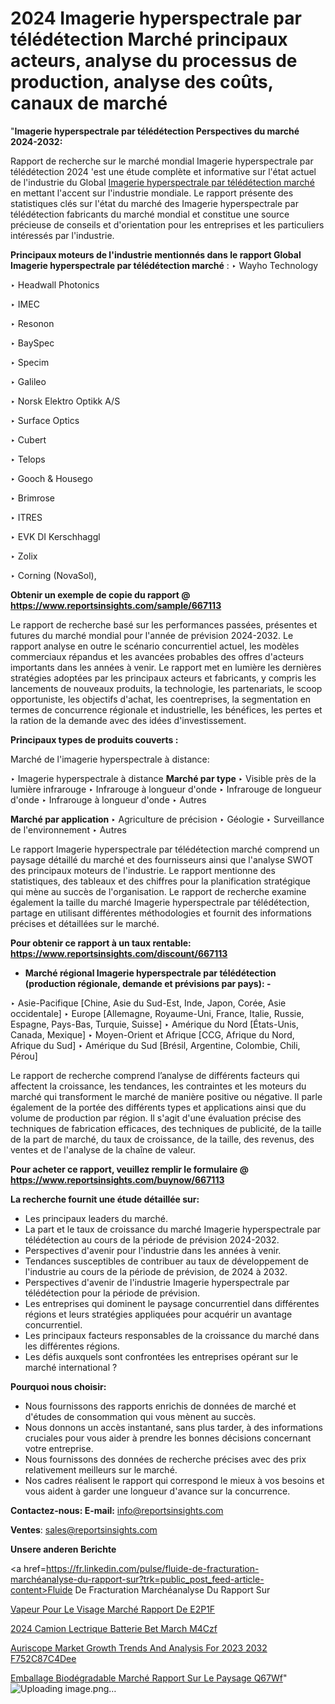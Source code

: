 # 2024 Imagerie hyperspectrale par télédétection Marché principaux acteurs, analyse du processus de production, analyse des coûts, canaux de marché

"<strong>Imagerie hyperspectrale par télédétection Perspectives du marché 2024-2032:</strong>

Rapport de recherche sur le marché mondial Imagerie hyperspectrale par télédétection 2024 'est une étude complète et informative sur l'état actuel de l'industrie du Global <a href=https://www.reportsinsights.com/sample/667113>Imagerie hyperspectrale par télédétection marché</a> en mettant l'accent sur l'industrie mondiale. Le rapport présente des statistiques clés sur l'état du marché des Imagerie hyperspectrale par télédétection fabricants du marché mondial et constitue une source précieuse de conseils et d'orientation pour les entreprises et les particuliers intéressés par l'industrie.

<strong>Principaux moteurs de l'industrie mentionnés dans le rapport Global Imagerie hyperspectrale par télédétection marché</strong> :
‣ Wayho Technology

‣ Headwall Photonics

‣ IMEC

‣ Resonon

‣ BaySpec

‣ Specim

‣ Galileo

‣ Norsk Elektro Optikk A/S

‣ Surface Optics

‣ Cubert

‣ Telops

‣ Gooch & Housego

‣ Brimrose

‣ ITRES

‣ EVK DI Kerschhaggl

‣ Zolix

‣ Corning (NovaSol),

<strong>Obtenir un exemple de copie du rapport @ <a href=https://www.reportsinsights.com/sample/667113>https://www.reportsinsights.com/sample/667113</a></strong>

Le rapport de recherche basé sur les performances passées, présentes et futures du marché mondial pour l'année de prévision 2024-2032. Le rapport analyse en outre le scénario concurrentiel actuel, les modèles commerciaux répandus et les avancées probables des offres d'acteurs importants dans les années à venir. Le rapport met en lumière les dernières stratégies adoptées par les principaux acteurs et fabricants, y compris les lancements de nouveaux produits, la technologie, les partenariats, le scoop opportuniste, les objectifs d'achat, les coentreprises, la segmentation en termes de concurrence régionale et industrielle, les bénéfices, les pertes et la ration de la demande avec des idées d'investissement.

<strong>Principaux types de produits couverts :</strong>

Marché de l'imagerie hyperspectrale à distance:

‣  Imagerie hyperspectrale à distance <strong> Marché <strong> par type </strong> </strong>
‣ Visible près de la lumière infrarouge
‣ Infrarouge à longueur d'onde
‣ Infrarouge de longueur d'onde
‣ Infrarouge à longueur d'onde
‣ Autres

<strong>Marché par application </strong>
‣ Agriculture de précision
‣ Géologie
‣ Surveillance de l'environnement
‣ Autres

Le rapport Imagerie hyperspectrale par télédétection marché comprend un paysage détaillé du marché et des fournisseurs ainsi que l'analyse SWOT des principaux moteurs de l'industrie. Le rapport mentionne des statistiques, des tableaux et des chiffres pour la planification stratégique qui mène au succès de l'organisation. Le rapport de recherche examine également la taille du marché Imagerie hyperspectrale par télédétection, partage en utilisant différentes méthodologies et fournit des informations précises et détaillées sur le marché.

<strong>Pour obtenir ce rapport à un taux rentable: <a href=https://www.reportsinsights.com/discount/667113>https://www.reportsinsights.com/discount/667113</a></strong>
<ul>
  <li><strong>Marché régional Imagerie hyperspectrale par télédétection (production régionale, demande et prévisions par pays): -</strong></li>
</ul>
‣ Asie-Pacifique [Chine, Asie du Sud-Est, Inde, Japon, Corée, Asie occidentale]
‣ Europe [Allemagne, Royaume-Uni, France, Italie, Russie, Espagne, Pays-Bas, Turquie, Suisse]
‣ Amérique du Nord [États-Unis, Canada, Mexique]
‣ Moyen-Orient et Afrique [CCG, Afrique du Nord, Afrique du Sud]
‣ Amérique du Sud [Brésil, Argentine, Colombie, Chili, Pérou]

Le rapport de recherche comprend l’analyse de différents facteurs qui affectent la croissance, les tendances, les contraintes et les moteurs du marché qui transforment le marché de manière positive ou négative. Il parle également de la portée des différents types et applications ainsi que du volume de production par région. Il s'agit d'une évaluation précise des techniques de fabrication efficaces, des techniques de publicité, de la taille de la part de marché, du taux de croissance, de la taille, des revenus, des ventes et de l'analyse de la chaîne de valeur.

<strong>Pour acheter ce rapport, veuillez remplir le formulaire @   <a href=https://www.reportsinsights.com/buynow/667113>https://www.reportsinsights.com/buynow/667113</a></strong>

<strong>La recherche fournit une étude détaillée sur:</strong>
<ul>
  <li>Les principaux leaders du marché.</li>
  <li>La part et le taux de croissance du marché Imagerie hyperspectrale par télédétection au cours de la période de prévision 2024-2032.</li>
  <li>Perspectives d'avenir pour l'industrie dans les années à venir.</li>
  <li>Tendances susceptibles de contribuer au taux de développement de l'industrie au cours de la période de prévision, de 2024 à 2032.</li>
  <li>Perspectives d'avenir de l'industrie Imagerie hyperspectrale par télédétection pour la période de prévision.</li>
  <li>Les entreprises qui dominent le paysage concurrentiel dans différentes régions et leurs stratégies appliquées pour acquérir un avantage concurrentiel.</li>
  <li>Les principaux facteurs responsables de la croissance du marché dans les différentes régions.</li>
  <li>Les défis auxquels sont confrontées les entreprises opérant sur le marché international ?</li>
</ul>
<strong>Pourquoi nous choisir:</strong>
<ul>
  <li>Nous fournissons des rapports enrichis de données de marché et d'études de consommation qui vous mènent au succès.</li>
  <li>Nous donnons un accès instantané, sans plus tarder, à des informations cruciales pour vous aider à prendre les bonnes décisions concernant votre entreprise.</li>
  <li>Nous fournissons des données de recherche précises avec des prix relativement meilleurs sur le marché.</li>
  <li>Nos cadres réalisent le rapport qui correspond le mieux à vos besoins et vous aident à garder une longueur d'avance sur la concurrence.</li>
</ul>
<strong>Contactez-nous:
</strong><strong>E-mail:</strong> <a href=mailto:info@reportsinsights.com>info@reportsinsights.com</a>

<strong>Ventes</strong>: <a href=mailto:sales@reportsinsights.com>sales@reportsinsights.com</a>

<strong>Unsere anderen Berichte</strong>

<a href=https://fr.linkedin.com/pulse/fluide-de-fracturation-marchéanalyse-du-rapport-sur?trk=public_post_feed-article-content>Fluide De Fracturation Marchéanalyse Du Rapport Sur</a>

<a href=https://fr.linkedin.com/pulse/vapeur-pour-le-visage-marché-rapport-de-e2p1f/>Vapeur Pour Le Visage Marché Rapport De E2P1F</a>

<a href=https://www.linkedin.com/pulse/2024-camion-%C3%A9lectrique-%C3%A0-batterie-bet-march%C3%A9-m4czf/>2024 Camion Lectrique  Batterie Bet March M4Czf</a>

<a href=https://medium.com/@khalunansh/auriscope-market-growth-trends-and-analysis-for-2023-2032-f752c87c4dee>Auriscope Market Growth Trends And Analysis For 2023 2032 F752C87C4Dee</a>

<a href=https://fr.linkedin.com/pulse/emballage-biodégradable-marché-rapport-sur-le-paysage-q67wf/>Emballage Biodégradable Marché Rapport Sur Le Paysage Q67Wf</a>"
![Uploading image.png…]()
